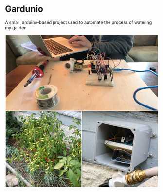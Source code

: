 # Gardunio
A small, arduino-based project used to automate the process of watering my garden

![](GarduinoCollage.jpg)
